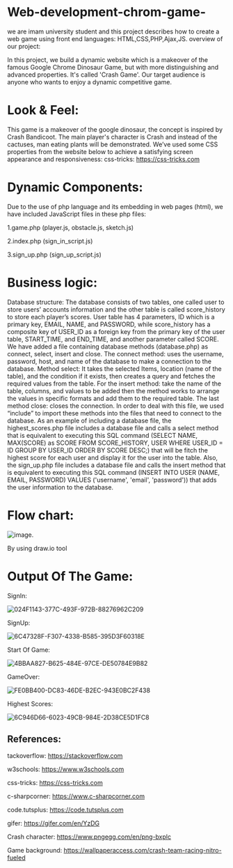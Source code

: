 # Web-development-chrom-game-
we are imam university student and this project describes how to create a web game using front end languages: HTML,CSS,PHP,Ajax,JS.
overview of our project:

In this project, we build a dynamic website which is a makeover of the famous Google Chrome Dinosaur Game, but with more distinguishing and advanced properties. It's called 'Crash Game'. Our target audience is anyone who wants to enjoy a dynamic competitive game.

# Look & Feel:

This game is a makeover of the google dinosaur, the concept is inspired by Crash Bandicoot. The main player's character is Crash and instead of the cactuses, man eating plants will be demonstrated. We’ve used some CSS properties from the website below to achieve a satisfying screen appearance and responsiveness: css-tricks: https://css-tricks.com

# Dynamic Components:

Due to the use of php language and its embedding in web pages (html), we have included JavaScript files in these php files:

1.game.php (player.js, obstacle.js, sketch.js)

2.index.php (sign_in_script.js)

3.sign_up.php (sign_up_script.js)

# Business logic:

Database structure: The database consists of two tables, one called user to store users’ accounts information and the other table is called score_history to store each player’s scores. User table has 4 parameters, ID which is a primary key, EMAIL, NAME, and PASSWORD, while score_history has a composite key of USER_ID as a foreign key from the primary key of the user table, START_TIME, and END_TIME, and another parameter called SCORE.
We have added a file containing database methods (database.php) as connect, select, insert and close.
The connect method: uses the username, password, host, and name of the database to make a connection to the database.
Method select: It takes the selected Items, location (name of the table), and the condition if it exists, then creates a query and fetches the required values from the table.
For the insert method: take the name of the table, columns, and values to be added then the method works to arrange the values in specific formats and add them to the required table.
The last method close: closes the connection. 
In order to deal with this file, we used “include” to import these methods into the files that need to connect to the database.
As an example of including a database file, the highest_scores.php file includes a database file and calls a select method that is equivalent to executing this SQL command (SELECT NAME, MAX(SCORE) as SCORE FROM SCORE_HISTORY, USER WHERE USER_ID = ID GROUP BY USER_ID ORDER BY SCORE DESC;) that will be fitch the highest score for each user and display it for the user into the table. Also, the sign_up.php file includes a database file and calls the insert method that is equivalent to executing this SQL command (INSERT INTO USER (NAME, EMAIL, PASSWORD) VALUES ('username', 'email', 'password')) that adds the user information to the database.
# Flow chart:
![image](https://user-images.githubusercontent.com/93717241/167278709-1cd58bf9-cd3c-4ce8-a1be-b72ceea75c53.png).

By using draw.io tool

# Output Of The Game:

SignIn: 

![024F1143-377C-493F-972B-88276962C209](https://user-images.githubusercontent.com/102873246/167279329-edbc65ad-cb31-4356-9aaa-a6646631deaa.jpeg)

SignUp:

![6C47328F-F307-4338-B585-395D3F60318E](https://user-images.githubusercontent.com/102873246/167279333-3909b012-62e5-4fd4-8f58-3c74938ae306.jpeg)

Start Of Game:

![4BBAA827-B625-484E-97CE-DE50784E9B82](https://user-images.githubusercontent.com/102873246/167279341-aa1a1fa4-3ff8-4500-9794-daf3747f9342.jpeg)


GameOver:

![FE0BB400-DC83-46DE-B2EC-943E0BC2F438](https://user-images.githubusercontent.com/102873246/167279346-4066a7d6-f2c2-41a6-8352-2af97d406370.jpeg)


Highest Scores:

![6C946D66-6023-49CB-984E-2D38CE5D1FC8](https://user-images.githubusercontent.com/102873246/167279357-b4e70692-01e5-48f4-b62f-4680d30f5a4f.jpeg)



## References:
tackoverflow:
https://stackoverflow.com

w3schools:
https://www.w3schools.com

css-tricks:
https://css-tricks.com

c-sharpcorner:
https://www.c-sharpcorner.com

code.tutsplus:
https://code.tutsplus.com

gifer:
https://gifer.com/en/YzDG

Crash character:
https://www.pngegg.com/en/png-bxplc

Game background:
https://wallpaperaccess.com/crash-team-racing-nitro-fueled


